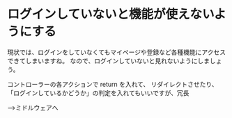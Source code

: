 # ログインしていないと機能が使えないようにする



現状では、ログインをしていなくてもマイページや登録など各種機能にアクセスできてしまいますね。
なので、ログインしていないと見れないようにしましょう。




コントローラーの各アクションで return を入れて、
リダイレクトさせたり、
「ログインしているかどうか」の判定を入れてもいいですが、冗長



—>ミドルウェアへ